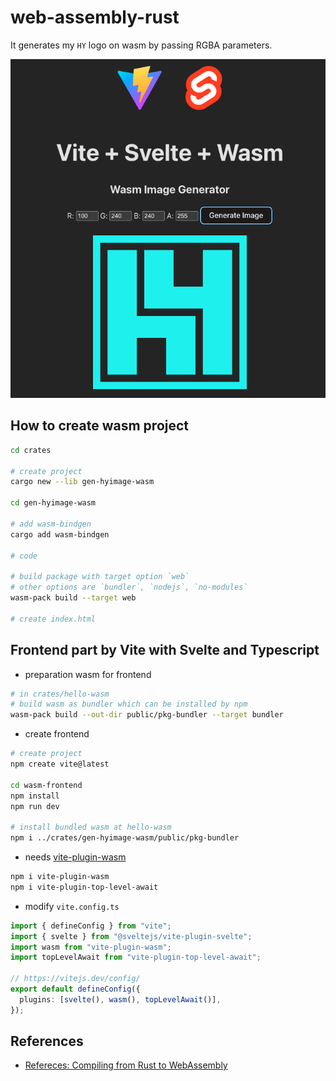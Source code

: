 # web-assembly-rust

It generates my `HY` logo on wasm by passing RGBA parameters.

![screen shot](./images/vite-svelte-wasm.png "screen shot")

## How to create wasm project

```sh
cd crates

# create project
cargo new --lib gen-hyimage-wasm

cd gen-hyimage-wasm

# add wasm-bindgen
cargo add wasm-bindgen

# code

# build package with target option `web`
# other options are `bundler`, `nodejs`, `no-modules`
wasm-pack build --target web

# create index.html
```

## Frontend part by Vite with Svelte and Typescript

- preparation wasm for frontend

```sh
# in crates/hello-wasm
# build wasm as bundler which can be installed by npm
wasm-pack build --out-dir public/pkg-bundler --target bundler
```

- create frontend

```sh
# create project
npm create vite@latest

cd wasm-frontend
npm install
npm run dev

# install bundled wasm at hello-wasm
npm i ../crates/gen-hyimage-wasm/public/pkg-bundler
```

- needs [vite-plugin-wasm](https://www.npmjs.com/package/vite-plugin-wasm)

```sh
npm i vite-plugin-wasm
npm i vite-plugin-top-level-await
```

- modify `vite.config.ts`

```ts
import { defineConfig } from "vite";
import { svelte } from "@sveltejs/vite-plugin-svelte";
import wasm from "vite-plugin-wasm";
import topLevelAwait from "vite-plugin-top-level-await";

// https://vitejs.dev/config/
export default defineConfig({
  plugins: [svelte(), wasm(), topLevelAwait()],
});
```

## References

- [Refereces: Compiling from Rust to WebAssembly](https://developer.mozilla.org/en-US/docs/WebAssembly/Rust_to_Wasm)
